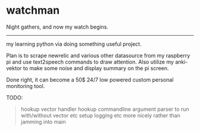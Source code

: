 # watchman
Night gathers, and now my watch begins.

---
my learning python via doing something useful project. 

Plan is to scrape newrelic and various other datasource from my raspberry pi and use text2speech commands to draw attention. Also utilize my anki-vektor to make some noise and display summary on the pi screen. 

Done right, it can become a 50$ 24/7 low powered custom personal monitoring tool. 


TODO: 
> hookup vector handler
> hookup commandline argument parser to run with/without vector etc
> setup logging etc more nicely rather than jamming into main
